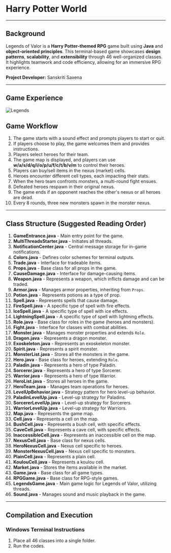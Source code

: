 # Harry Potter World

---

## Background
Legends of Valor is a **Harry Potter-themed RPG** game built using **Java** and **object-oriented principles**. This terminal-based game showcases **design patterns**, **scalability**, and **extensibility** through 46 well-organized classes. It highlights teamwork and code efficiency, allowing for an immersive RPG experience.

**Project Developer:** Sanskriti Saxena  

---

## Game Experience 
![Legends](https://github.com/user-attachments/assets/6c6b3f9a-5458-4195-b359-1ff6909e3cde)

## Game Workflow

1. The game starts with a sound effect and prompts players to start or quit.
2. If players choose to play, the game welcomes them and provides instructions.
3. Players select heroes for their team.
4. The game map is displayed, and players can use **w/a/s/d/q/i/o/p/u/f/c/t/b/v/m** to control their heroes.
5. Players can buy/sell items in the nexus (market) cells.
6. Heroes encounter different cell types, each impacting their stats.
7. When the hero team confronts monsters, a multi-round fight ensues.
8. Defeated heroes respawn in their original nexus.
9. The game ends if an opponent reaches the other's nexus or all heroes are dead.
10. Every 8 rounds, three new monsters spawn in the monster nexus.

---

## Class Structure (Suggested Reading Order)

1. **GameEntrance.java** - Main entry point for the game.
2. **MultiThreadsStarter.java** - Initiates all threads.
3. **NotificationCenter.java** - Central message storage for in-game notifications.
4. **Colors.java** - Defines color schemes for terminal outputs.
5. **Trade.java** - Interface for tradeable items.
6. **Props.java** - Base class for all props in the game.
7. **CauseDamage.java** - Interface for damage-causing items.
8. **Weapon.java** - Represents a weapon, which inflicts damage and can be traded.
9. **Armor.java** - Manages armor properties, inheriting from `Props`.
10. **Potion.java** - Represents potions as a type of prop.
11. **Spell.java** - Represents spells that cause damage.
12. **FireSpell.java** - A specific type of spell with fire effects.
13. **IceSpell.java** - A specific type of spell with ice effects.
14. **LightningSpell.java** - A specific type of spell with lightning effects.
15. **Role.java** - Base class for roles in the game (heroes and monsters).
16. **Fight.java** - Interface for classes with combat abilities.
17. **Monster.java** - Manages monster properties and extends `Role`.
18. **Dragon.java** - Represents a dragon monster.
19. **Exoskeleton.java** - Represents an exoskeleton monster.
20. **Spirit.java** - Represents a spirit monster.
21. **MonsterList.java** - Stores all the monsters in the game.
22. **Hero.java** - Base class for heroes, extending `Role`.
23. **Paladin.java** - Represents a hero of type Paladin.
24. **Sorcerer.java** - Represents a hero of type Sorcerer.
25. **Warrior.java** - Represents a hero of type Warrior.
26. **HeroList.java** - Stores all heroes in the game.
27. **HeroTeam.java** - Manages team operations for heroes.
28. **LevelUpBehavior.java** - Strategy pattern for hero level-up behavior.
29. **PaladinLevelUp.java** - Level-up strategy for Paladins.
30. **SorcererLevelUp.java** - Level-up strategy for Sorcerers.
31. **WarriorLevelUp.java** - Level-up strategy for Warriors.
32. **Map.java** - Represents the game map.
33. **Cell.java** - Represents a cell on the map.
34. **BushCell.java** - Represents a bush cell, with specific effects.
35. **CaveCell.java** - Represents a cave cell, with specific effects.
36. **InaccessibleCell.java** - Represents an inaccessible cell on the map.
37. **NexusCell.java** - Base class for nexus cells.
38. **HeroNexusCell.java** - Nexus cell specific to heroes.
39. **MonsterNexusCell.java** - Nexus cell specific to monsters.
40. **PlainCell.java** - Represents a plain cell.
41. **KoulouCell.java** - Represents a koulou cell.
42. **Market.java** - Stores the items available in the market.
43. **Game.java** - Base class for all game types.
44. **RPGGame.java** - Base class for RPG-style games.
45. **LegendsGame.java** - Main game logic for Legends of Valor, utilizing threads.
46. **Sound.java** - Manages sound and music playback in the game.

---

## Compilation and Execution

### Windows Terminal Instructions

1. Place all 46 classes into a single folder.
2. Run the codes.
